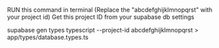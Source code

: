 RUN this command in terminal (Replace the "abcdefghijklmnopqrst" with your project id)
Get this project ID from your supabase db settings

supabase gen types typescript --project-id abcdefghijklmnopqrst > app/types/database.types.ts